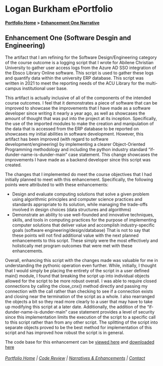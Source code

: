 # Logan Burkham ePortfolio 
#### [Portfolio Home](./README.md) > [Enhancement One Narrative](./enhancement_narrative_one.md)

## Enhancement One (Software Desgin and Engineering)
The artifact that I am refining for the Software Design/Engineering category of the course outcome is a logging script that I wrote for Abilene Christian University to gather user access logs from the Azure AD SSO integration of the Ebsco Library Online software. This script is used to gather these logs and quantify data within the university ERP database. This script was written in 2021 to meet the reporting needs of the ACU Library for the multi-campus institutional user base.

This artifact is actually inclusive of all of the components of the intended course outcomes. I feel that it demonstrates a piece of software that can be improved to showcase the improvements that I have made as a software developer since writing it nearly a year ago, as well as showcases the amount of thought that was put into the project at its inception. Specifically, the use of the imported modules to make the creation and manipulation of the data that is accessed from the ERP database to be reported on showcases my initial abilities in software development. However, this artifact has been improved (with regard to software development/engineering) by implementing a clearer Object-Oriented Programming methodology and including the python industry standard “if-dunder-name-is-dunder-main” case statement. This change showcases the improvements I have made as a backend developer since this script was created.

The changes that I implemented do meet the course objectives that I had initially planned to meet with this enhancement. Specifically, the following points were attributed to with these enhancements: 
- Design and evaluate computing solutions that solve a given problem using algorithmic principles and computer science practices and standards
appropriate to its solution, while managing the trade-offs involved in design choices (data structures and algorithms)
- Demonstrate an ability to use well-founded and innovative techniques, skills, and tools in computing practices for the purpose of implementing
computer solutions that deliver value and accomplish industry-specific goals (software engineering/design/database)
That is not to say that these points will not find additional value with the next planned enhancements to this script. These simply were the most effectively and holistically met program outcomes that were met with these enhancements.

Overall, enhancing this script with the changes made was valuable for me in understanding the pythonic operation even further. While, initially, I thought that I would simply be placing the entirety of the script in a user defined main() module, I found that breaking the script up into individual objects allowed for the script to be more robust overall. I was able to require closed connections by calling the close_cnx() method directly and passing my connection with the call rather than checking to see if a connection exists and closing near the termination of the script as a whole. I also rearranged the objects a bit so they read more clearly to a user that may have to take up modifying this script at a later date. Additionally, the addition of the “if-dunder-name-is-dunder-main” case statement provides a level of security since this implementation limits the execution of the script to a specific call to this script rather than from any other script. The splitting of the script into separate objects proved to be the best method for implementation of this script and has improved how robust the script is in general.

The code base for this enhancement can be [viewed here](./enhancement_one.md) and [downloaded here](./ebsco_access_logs_SNHU_Module_3/main.py)

###### [Portfolio Home](./README.md) | [Code Review](./code_review.md) | [Narratives & Enhancements](./narratives_and_enhancements_lander.md) | [Contact](./contact_me.md)
